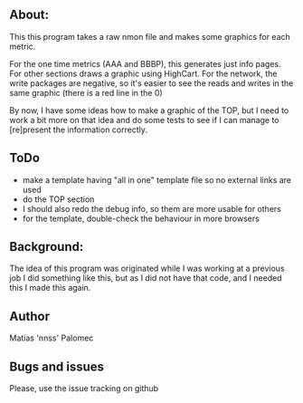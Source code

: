 About:
------

This this program takes a raw nmon file and makes some graphics for each metric.

For the one time metrics (AAA and BBBP), this generates just info pages. For other
sections draws a graphic using HighCart. For the network, the write packages are
negative, so it's easier to see the reads and writes in the same graphic (there
is a red line in the 0)

By now, I have some ideas how to make a graphic of the TOP, but I need to work
a bit more on that idea and do some tests to see if I can manage to [re]present
the information correctly.

ToDo
----

* make a template having "all in one" template file so no external links are used
* do the TOP section
* I should also redo the debug info, so them are more usable for others
* for the template, double-check the behaviour in more browsers


Background:
-----------

The idea of this program was originated while I was working at a previous job
I did something like this, but as I did not have that code, and I needed this
I made this again.


Author
------

Matias 'nnss' Palomec


Bugs and issues
---------------

Please, use the issue tracking on github